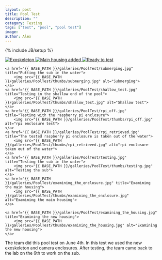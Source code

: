 ```yaml
---
layout: post
title: Pool Test
description: ""
category: Testing
tags: ["test", "pool", "pool test"]
image:
author: Alex
---
```

{% include JB/setup %}

<div id="links">
    <a href="{{ BASE_PATH }}/galleries/PoolTest/exoskeleton.jpg" title="Exoskeleton">
        <img src="{{ BASE_PATH }}/galleries/PoolTest/thumbs/exoskeleton.jpg" alt="Exoskeleton">
    </a>
    <a href="{{ BASE_PATH }}/galleries/PoolTest/with_box" title="Exoskeleton with main housing">
        <img src="{{ BASE_PATH }}/galleries/PoolTest/thumbs/with_box.jpg" alt="Main housing added">
    </a>
    <a href="{{ BASE_PATH }}/galleries/PoolTest/ready_to_test.jpg" title="Ready to test">
        <img src="{{ BASE_PATH }}/galleries/PoolTest/thumbs/ready_to_test.jpg" alt="Ready to test">
    </a>

    <a href="{{ BASE_PATH }}/galleries/PoolTest/submerging.jpg" title="Putting the sub in the water">
        <img src="{{ BASE_PATH }}/galleries/PoolTest/thumbs/submerging.jpg" alt="Submerging">
    </a>
    <a href="{{ BASE_PATH }}/galleries/PoolTest/shallow_test.jpg" title="Testing in the shallow end of the pool">
        <img src="{{ BASE_PATH }}/galleries/PoolTest/thumbs/shallow_test.jpg" alt="Shallow test">
    </a>
    <a href="{{ BASE_PATH }}/galleries/PoolTest/rpi_off.jpg" title="Testing with the raspberry pi enclosure">
        <img src="{{ BASE_PATH }}/galleries/PoolTest/thumbs/rpi_off.jpg" alt="rpi enclosure test">
    </a>
    <a href="{{ BASE_PATH }}/galleries/PoolTest/rpi_retrieved.jpg" title="The tested raspberry pi enclosure is taken out of the water">
        <img src="{{ BASE_PATH }}/galleries/PoolTest/thumbs/rpi_retrieved.jpg" alt="rpi enclosure taken out of the water">
    </a>
    <a href="{{ BASE_PATH }}/galleries/PoolTest/testing.jpg" title="Testing the sub in the water">
        <img src="{{ BASE_PATH }}/galleries/PoolTest/thumbs/testing.jpg" alt="Testing the sub">
    </a>
    <a href="{{ BASE_PATH }}/galleries/PoolTest/examining_the_enclosure.jpg" title="Examining the main housing">
        <img src="{{ BASE_PATH }}/galleries/PoolTest/thumbs/examining_the_enclosure.jpg" alt="Examining the main housing">
    </a>

    <a href="{{ BASE_PATH }}/galleries/PoolTest/examining_the_housing.jpg" title="Examining the new housing">
        <img src="{{ BASE_PATH }}/galleries/PoolTest/thumbs/examining_the_housing.jpg" alt="Examining the new housing">
    </a>
</div>

The team did this pool test on June 4th. In this test we used the new exoskeleton and camera enclosures. After testing, the team came back to the lab on the 6th to work on the sub.
